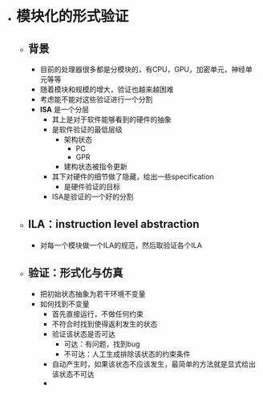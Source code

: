 - # 模块化的形式验证
	- ## 背景
		- 目前的处理器很多都是分模块的，有CPU，GPU，加密单元，神经单元等等
		- 随着模块和规模的增大，验证也越来越困难
		- 考虑能不能对这些验证进行一个分割
		- **ISA** 是一个分层
			- 其上是对于软件能够看到的硬件的抽象
			- 是软件验证的最低层级
				- 架构状态
					- PC
					- GPR
				- 建构状态被指令更新
			- 其下对硬件的细节做了隐藏，给出一些specification
				- 是硬件验证的目标
			- ISA是验证的一个好的分割
	- ## ILA：instruction level abstraction
		- 对每一个模块做一个ILA的规范，然后取验证各个ILA
	- ## 验证：形式化与仿真
		- 把初始状态抽象为若干环境不变量
		- 如何找到不变量
			- 首先直接运行，不做任何约束
			- 不符合时找到使得返利发生的状态
			- 验证该状态是否可达
				- 可达：有问题，找到bug
				- 不可达：人工生成排除该状态的约束条件
			- 自动产生时，如果该状态不应该发生，最简单的方法就是显式给出该状态不可达
			-